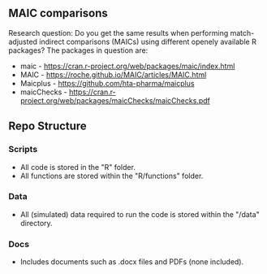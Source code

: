 ## MAIC comparisons

Research question: Do you get the same results when performing match-adjusted indirect comparisons (MAICs) using different openely available R packages? The packages in question are:

* maic - https://cran.r-project.org/web/packages/maic/index.html 
* MAIC - https://roche.github.io/MAIC/articles/MAIC.html 
* Maicplus - https://github.com/hta-pharma/maicplus 
* maicChecks - https://cran.r-project.org/web/packages/maicChecks/maicChecks.pdf 

## Repo Structure 

### Scripts 

* All code is stored in the "R" folder. 
* All functions are stored within the "R/functions" folder.

### Data 

* All (simulated) data required to run the code is stored within the "/data" directory.

### Docs

* Includes documents such as .docx files and PDFs (none included).